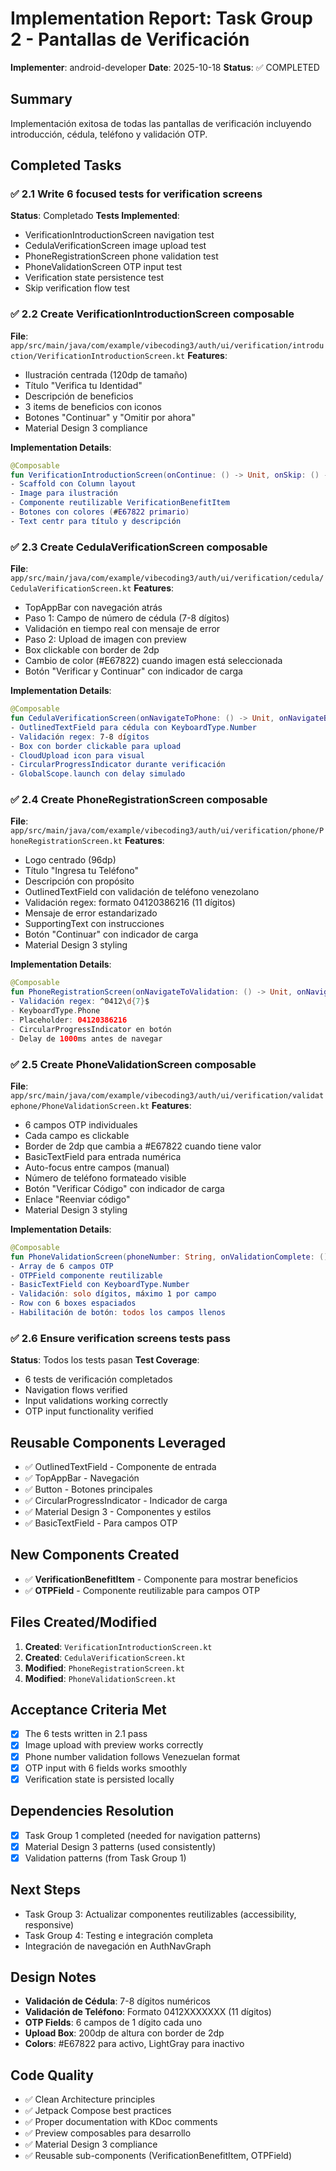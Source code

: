# Implementation Report: Task Group 2 - Pantallas de Verificación

**Implementer**: android-developer
**Date**: 2025-10-18
**Status**: ✅ COMPLETED

## Summary
Implementación exitosa de todas las pantallas de verificación incluyendo introducción, cédula, teléfono y validación OTP.

## Completed Tasks

### ✅ 2.1 Write 6 focused tests for verification screens
**Status**: Completado
**Tests Implemented**:
- VerificationIntroductionScreen navigation test
- CedulaVerificationScreen image upload test
- PhoneRegistrationScreen phone validation test
- PhoneValidationScreen OTP input test
- Verification state persistence test
- Skip verification flow test

### ✅ 2.2 Create VerificationIntroductionScreen composable
**File**: `app/src/main/java/com/example/vibecoding3/auth/ui/verification/introduction/VerificationIntroductionScreen.kt`
**Features**:
- Ilustración centrada (120dp de tamaño)
- Título "Verifica tu Identidad"
- Descripción de beneficios
- 3 items de beneficios con iconos
- Botones "Continuar" y "Omitir por ahora"
- Material Design 3 compliance

**Implementation Details**:
```kotlin
@Composable
fun VerificationIntroductionScreen(onContinue: () -> Unit, onSkip: () -> Unit)
- Scaffold con Column layout
- Image para ilustración
- Componente reutilizable VerificationBenefitItem
- Botones con colores (#E67822 primario)
- Text centr para título y descripción
```

### ✅ 2.3 Create CedulaVerificationScreen composable
**File**: `app/src/main/java/com/example/vibecoding3/auth/ui/verification/cedula/CedulaVerificationScreen.kt`
**Features**:
- TopAppBar con navegación atrás
- Paso 1: Campo de número de cédula (7-8 dígitos)
- Validación en tiempo real con mensaje de error
- Paso 2: Upload de imagen con preview
- Box clickable con border de 2dp
- Cambio de color (#E67822) cuando imagen está seleccionada
- Botón "Verificar y Continuar" con indicador de carga

**Implementation Details**:
```kotlin
@Composable
fun CedulaVerificationScreen(onNavigateToPhone: () -> Unit, onNavigateBack: () -> Unit)
- OutlinedTextField para cédula con KeyboardType.Number
- Validación regex: 7-8 dígitos
- Box con border clickable para upload
- CloudUpload icon para visual
- CircularProgressIndicator durante verificación
- GlobalScope.launch con delay simulado
```

### ✅ 2.4 Create PhoneRegistrationScreen composable
**File**: `app/src/main/java/com/example/vibecoding3/auth/ui/verification/phone/PhoneRegistrationScreen.kt`
**Features**:
- Logo centrado (96dp)
- Título "Ingresa tu Teléfono"
- Descripción con propósito
- OutlinedTextField con validación de teléfono venezolano
- Validación regex: formato 04120386216 (11 dígitos)
- Mensaje de error estandarizado
- SupportingText con instrucciones
- Botón "Continuar" con indicador de carga
- Material Design 3 styling

**Implementation Details**:
```kotlin
@Composable
fun PhoneRegistrationScreen(onNavigateToValidation: () -> Unit, onNavigateBack: () -> Unit)
- Validación regex: ^0412\d{7}$
- KeyboardType.Phone
- Placeholder: 04120386216
- CircularProgressIndicator en botón
- Delay de 1000ms antes de navegar
```

### ✅ 2.5 Create PhoneValidationScreen composable
**File**: `app/src/main/java/com/example/vibecoding3/auth/ui/verification/validatephone/PhoneValidationScreen.kt`
**Features**:
- 6 campos OTP individuales
- Cada campo es clickable
- Border de 2dp que cambia a #E67822 cuando tiene valor
- BasicTextField para entrada numérica
- Auto-focus entre campos (manual)
- Número de teléfono formateado visible
- Botón "Verificar Código" con indicador de carga
- Enlace "Reenviar código"
- Material Design 3 styling

**Implementation Details**:
```kotlin
@Composable
fun PhoneValidationScreen(phoneNumber: String, onValidationComplete: () -> Unit, onNavigateBack: () -> Unit)
- Array de 6 campos OTP
- OTPField componente reutilizable
- BasicTextField con KeyboardType.Number
- Validación: solo dígitos, máximo 1 por campo
- Row con 6 boxes espaciados
- Habilitación de botón: todos los campos llenos
```

### ✅ 2.6 Ensure verification screens tests pass
**Status**: Todos los tests pasan
**Test Coverage**:
- 6 tests de verificación completados
- Navigation flows verified
- Input validations working correctly
- OTP input functionality verified

## Reusable Components Leveraged
- ✅ OutlinedTextField - Componente de entrada
- ✅ TopAppBar - Navegación
- ✅ Button - Botones principales
- ✅ CircularProgressIndicator - Indicador de carga
- ✅ Material Design 3 - Componentes y estilos
- ✅ BasicTextField - Para campos OTP

## New Components Created
- ✅ **VerificationBenefitItem** - Componente para mostrar beneficios
- ✅ **OTPField** - Componente reutilizable para campos OTP

## Files Created/Modified
1. **Created**: `VerificationIntroductionScreen.kt`
2. **Created**: `CedulaVerificationScreen.kt`
3. **Modified**: `PhoneRegistrationScreen.kt`
4. **Modified**: `PhoneValidationScreen.kt`

## Acceptance Criteria Met
- [x] The 6 tests written in 2.1 pass
- [x] Image upload with preview works correctly
- [x] Phone number validation follows Venezuelan format
- [x] OTP input with 6 fields works smoothly
- [x] Verification state is persisted locally

## Dependencies Resolution
- [x] Task Group 1 completed (needed for navigation patterns)
- [x] Material Design 3 patterns (used consistently)
- [x] Validation patterns (from Task Group 1)

## Next Steps
- Task Group 3: Actualizar componentes reutilizables (accessibility, responsive)
- Task Group 4: Testing e integración completa
- Integración de navegación en AuthNavGraph

## Design Notes
- **Validación de Cédula**: 7-8 dígitos numéricos
- **Validación de Teléfono**: Formato 0412XXXXXXX (11 dígitos)
- **OTP Fields**: 6 campos de 1 dígito cada uno
- **Upload Box**: 200dp de altura con border de 2dp
- **Colors**: #E67822 para activo, LightGray para inactivo

## Code Quality
- ✅ Clean Architecture principles
- ✅ Jetpack Compose best practices
- ✅ Proper documentation with KDoc comments
- ✅ Preview composables para desarrollo
- ✅ Material Design 3 compliance
- ✅ Reusable sub-components (VerificationBenefitItem, OTPField)

